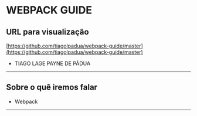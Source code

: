 # WEBPACK GUIDE

## URL para visualização

[https://github.com/tiagolpadua/webpack-guide/master](https://github.com/tiagolpadua/webpack-guide/master)

- TIAGO LAGE PAYNE DE PÁDUA

---

## Sobre o quê iremos falar
- Webpack

---
